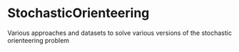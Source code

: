 # StochasticOrienteering
Various approaches and datasets to solve various versions of the stochastic orienteering problem
